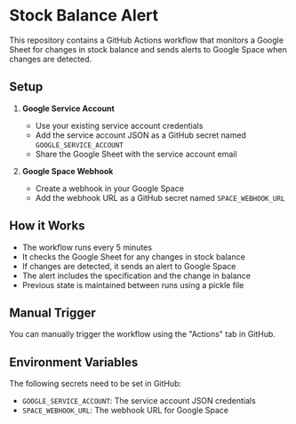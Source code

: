# Stock Balance Alert

This repository contains a GitHub Actions workflow that monitors a Google Sheet for changes in stock balance and sends alerts to Google Space when changes are detected.

## Setup

1. **Google Service Account**
   - Use your existing service account credentials
   - Add the service account JSON as a GitHub secret named `GOOGLE_SERVICE_ACCOUNT`
   - Share the Google Sheet with the service account email

2. **Google Space Webhook**
   - Create a webhook in your Google Space
   - Add the webhook URL as a GitHub secret named `SPACE_WEBHOOK_URL`

## How it Works

- The workflow runs every 5 minutes
- It checks the Google Sheet for any changes in stock balance
- If changes are detected, it sends an alert to Google Space
- The alert includes the specification and the change in balance
- Previous state is maintained between runs using a pickle file

## Manual Trigger

You can manually trigger the workflow using the "Actions" tab in GitHub.

## Environment Variables

The following secrets need to be set in GitHub:

- `GOOGLE_SERVICE_ACCOUNT`: The service account JSON credentials
- `SPACE_WEBHOOK_URL`: The webhook URL for Google Space 
